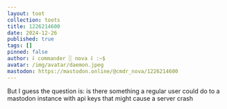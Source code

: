 ```yaml
---
layout: toot
collection: toots
title: 1226214600
date: 2024-12-26
published: true
tags: []
pinned: false
author: ⸸ commander ░ nova ⸸ :~$
avatar: /img/avatar/daemon.jpeg
mastodon: https://mastodon.online/@cmdr_nova/1226214600
---
```


But I guess the question is: is there something a regular user could do to a mastodon instance with api keys that might cause a server crash
